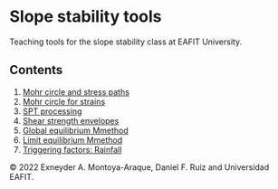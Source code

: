 # Slope stability tools

Teaching tools for the slope stability class at EAFIT University.

## Contents

1. [Mohr circle and stress paths](./notebooks/mohr_circles_and_stress_paths.ipynb)
1. [Mohr circle for strains](./notebooks/mohr_circles_for_strains.ipynb)
1. [SPT processing](./notebooks/spt_processing.ipynb)
1. [Shear strength envelopes](./notebooks/strength_envelopes.ipynb)
1. [Global equilibrium Mmethod](./notebooks/global_equilibrium_method.ipynb)
1. [Limit equilibrium Mmethod](./notebooks/limit_equilibrium_method.ipynb)
1. [Triggering factors: Rainfall](./notebooks/infinite_slope_rainfall.ipynb)

© 2022 Exneyder A. Montoya-Araque, Daniel F. Ruiz and Universidad EAFIT.
